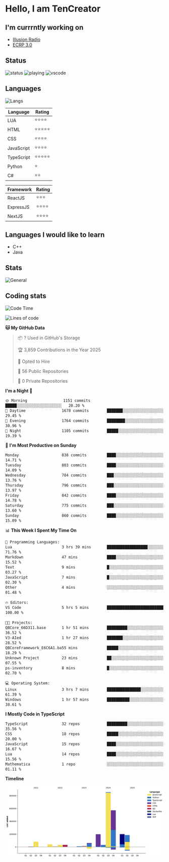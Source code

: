 # Hello, I am TenCreator

## I'm currrntly working on
- [Illusion Radio](https://illusionradio.co.uk/)
- [ECRP 3.0](http://github.com/Emerald-Coast-Roleplay/)

## Status
![status](https://api.statusbadges.me/badge/status/518334475038359555?simple=true&style=for-the-badge)
![playing](https://api.statusbadges.me/badge/playing/518334475038359555?style=for-the-badge)
![vscode](https://api.statusbadges.me/badge/vscode/518334475038359555?style=for-the-badge)

## Languages
![Langs](https://github-readme-stats.vercel.app/api/top-langs/?username=tencreator&layout=compact&theme=radical)


|Language|Rating|
|--------|------|
|LUA|⭐️⭐️⭐️⭐️|
|HTML|⭐️⭐️⭐️⭐️⭐️|
|CSS|⭐️⭐️⭐️⭐️|
|JavaScript|⭐️⭐️⭐️⭐️|
|TypeScript|⭐️⭐️⭐️⭐️⭐️|
|Python|⭐️|
|C#|⭐️⭐️ |

|Framework|Rating|
|--------|------|
|ReactJS|⭐️⭐️⭐|
|ExpressJS|⭐️⭐️⭐️⭐️|
|NextJS|⭐️⭐️⭐⭐️|

## Languages I would like to learn
- C++
- Java

## Stats
![General](https://github-readme-stats.vercel.app/api?username=tencreator&show_icons=true&theme=radical)

## Coding stats

<!--START_SECTION:waka-->
![Code Time](http://img.shields.io/badge/Code%20Time-629%20hrs%2027%20mins-blue)

![Lines of code](https://img.shields.io/badge/From%20Hello%20World%20I%27ve%20Written-2.3%20million%20lines%20of%20code-blue)

**🐱 My GitHub Data** 

> 📦 ? Used in GitHub's Storage 
 > 
> 🏆 3,859 Contributions in the Year 2025
 > 
> 💼 Opted to Hire
 > 
> 📜 56 Public Repositories 
 > 
> 🔑 0 Private Repositories 
 > 
**I'm a Night 🦉** 

```text
🌞 Morning                1151 commits        █████░░░░░░░░░░░░░░░░░░░░   20.20 % 
🌆 Daytime                1678 commits        ███████░░░░░░░░░░░░░░░░░░   29.45 % 
🌃 Evening                1764 commits        ████████░░░░░░░░░░░░░░░░░   30.96 % 
🌙 Night                  1105 commits        █████░░░░░░░░░░░░░░░░░░░░   19.39 % 
```
📅 **I'm Most Productive on Sunday** 

```text
Monday                   838 commits         ████░░░░░░░░░░░░░░░░░░░░░   14.71 % 
Tuesday                  803 commits         ████░░░░░░░░░░░░░░░░░░░░░   14.09 % 
Wednesday                784 commits         ███░░░░░░░░░░░░░░░░░░░░░░   13.76 % 
Thursday                 796 commits         ███░░░░░░░░░░░░░░░░░░░░░░   13.97 % 
Friday                   842 commits         ████░░░░░░░░░░░░░░░░░░░░░   14.78 % 
Saturday                 775 commits         ███░░░░░░░░░░░░░░░░░░░░░░   13.60 % 
Sunday                   860 commits         ████░░░░░░░░░░░░░░░░░░░░░   15.09 % 
```


📊 **This Week I Spent My Time On** 

```text
💬 Programming Languages: 
Lua                      3 hrs 39 mins       ██████████████████░░░░░░░   71.76 % 
Markdown                 47 mins             ████░░░░░░░░░░░░░░░░░░░░░   15.52 % 
Text                     9 mins              █░░░░░░░░░░░░░░░░░░░░░░░░   03.27 % 
JavaScript               7 mins              █░░░░░░░░░░░░░░░░░░░░░░░░   02.30 % 
Other                    4 mins              ░░░░░░░░░░░░░░░░░░░░░░░░░   01.48 % 

🔥 Editors: 
VS Code                  5 hrs 5 mins        █████████████████████████   100.00 % 

🐱‍💻 Projects: 
QBCore_66D311.base       1 hr 51 mins        █████████░░░░░░░░░░░░░░░░   36.52 % 
V3-AIed                  1 hr 27 mins        ███████░░░░░░░░░░░░░░░░░░   28.52 % 
QBCoreFramework_E6C6A1.ba55 mins             █████░░░░░░░░░░░░░░░░░░░░   18.29 % 
Unknown Project          23 mins             ██░░░░░░░░░░░░░░░░░░░░░░░   07.55 % 
ps-inventory             8 mins              █░░░░░░░░░░░░░░░░░░░░░░░░   02.70 % 

💻 Operating System: 
Linux                    3 hrs 7 mins        ███████████████░░░░░░░░░░   61.39 % 
Windows                  1 hr 57 mins        ██████████░░░░░░░░░░░░░░░   38.61 % 
```

**I Mostly Code in TypeScript** 

```text
TypeScript               32 repos            █████████░░░░░░░░░░░░░░░░   35.56 % 
CSS                      18 repos            █████░░░░░░░░░░░░░░░░░░░░   20.00 % 
JavaScript               15 repos            ████░░░░░░░░░░░░░░░░░░░░░   16.67 % 
Lua                      14 repos            ████░░░░░░░░░░░░░░░░░░░░░   15.56 % 
Mathematica              1 repo              ░░░░░░░░░░░░░░░░░░░░░░░░░   01.11 % 
```



**Timeline**

![Lines of Code chart](https://raw.githubusercontent.com/tencreator/tencreator/main/assets/bar_graph.png)


<!--END_SECTION:waka-->
